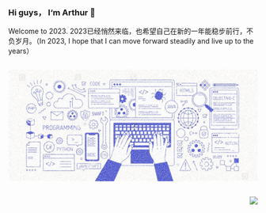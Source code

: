 ### Hi guys， I‘m Arthur 👋
Welcome to 2023.
2023已经悄然来临，也希望自己在新的一年能稳步前行，不负岁月。（In 2023, I hope that I can move forward steadily and live up to the years）

<div align="center">
  
  <div style="float: left">
    

 ![](https://github.com/Until-You-Possible/Until-You-Possible/blob/main/banner1.jpg)
    
  </div>
  
  <div style="float: right">

![](https://github-readme-stats.vercel.app/api?username=Until-You-Possible)
    
  </div>
  

  
  
</div>

















